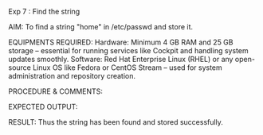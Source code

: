 Exp 7 : Find the string 

AIM:
To find a string "home" in /etc/passwd and store it.  

EQUIPMENTS REQUIRED:
Hardware: Minimum 4 GB RAM and 25 GB storage – essential for running services like Cockpit and handling system updates smoothly.
Software: Red Hat Enterprise Linux (RHEL) or any open-source Linux OS like Fedora or CentOS Stream – used for system administration and repository creation.

PROCEDURE & COMMENTS:


EXPECTED OUTPUT:


RESULT:
Thus the string has been found and stored successfully. 
